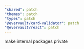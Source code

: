 ```yaml
---
"shared": patch
"themes": patch
"types": patch
"@evervault/card-validator": patch
"@evervault/react": patch
---
```


make internal packages private
